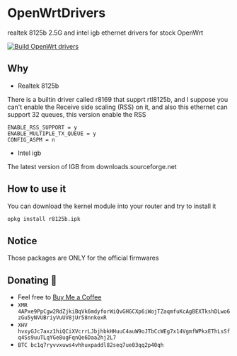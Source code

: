 # OpenWrtDrivers

realtek 8125b 2.5G and intel igb ethernet drivers for stock OpenWrt

[![Build OpenWrt drivers](https://github.com/csrutil/OpenWrtDrivers/actions/workflows/build.yaml/badge.svg)](https://github.com/csrutil/OpenWrtDrivers/actions/workflows/build.yaml)


## Why

- Realtek 8125b

There is a builtin driver called r8169 that supprt rtl8125b, and I suppose you can't enable the Receive side scaling (RSS) on it,
and also this ethernet can support 32 queues, this version enable the RSS

```
ENABLE_RSS_SUPPORT = y
ENABLE_MULTIPLE_TX_QUEUE = y
CONFIG_ASPM = n
```

- Intel igb

The latest version of IGB from downloads.sourceforge.net

## How to use it

You can download the kernel module into your router and try to install it

```bash
opkg install r8125b.ipk
```

## Notice

Those packages are ONLY for the official firmwares

## Donating 💸

- Feel free to [Buy Me a Coffee](https://www.buymeacoffee.com/csrutil)
- `XMR 4APxe9PpCgw2RdZjkiBqVk6mdyforWiQvGHGCXp6iWojTZaqmfuKcAgBEXTkshDLwo6zGu5yNVUBriyVuUV8jUr58nnkexR`
- `XHV hvxyGJc7axz1hiQCiXVcrrLJbjhbkHHuuC4auW9oJTbCcWEg7x14VgmfWPkxEThLsSfq4Ss9uuTLqYGe8ugFqnQe6Daa2hj2L7`
- `BTC bc1q7ryvvxuws4vhhuxpaddl82seq7ue03qq2p40qh`
